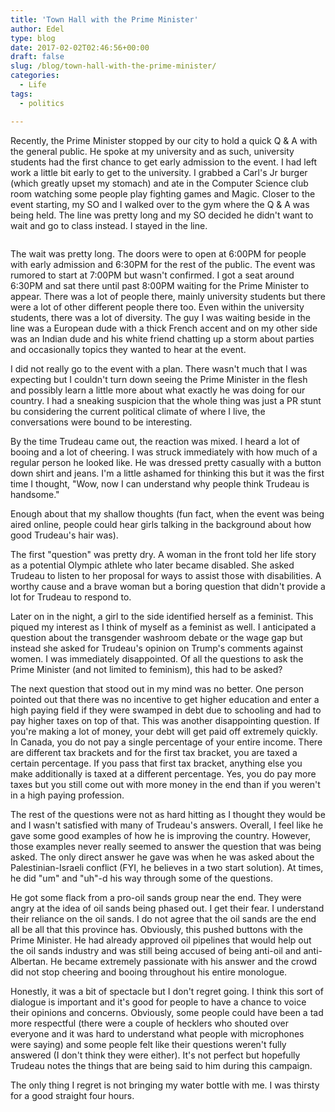```yaml
---
title: 'Town Hall with the Prime Minister'
author: Edel
type: blog
date: 2017-02-02T02:46:56+00:00
draft: false
slug: /blog/town-hall-with-the-prime-minister/
categories:
  - Life
tags:
  - politics

---
```

Recently, the Prime Minister stopped by our city to hold a quick Q & A with the general public. He spoke at my university and as such, university students had the first chance to get early admission to the event. I had left work a little bit early to get to the university. I grabbed a Carl's Jr burger (which greatly upset my stomach) and ate in the Computer Science club room watching some people play fighting games and Magic. Closer to the event starting, my SO and I walked over to the gym where the Q & A was being held. The line was pretty long and my SO decided he didn't want to wait and go to class instead. I stayed in the line.

<img data-attachment-id="177" data-permalink="http://edelgrace.me/blog/life/town-hall-with-the-prime-minister/attachment/trudeau-town-hall/" data-orig-file="https://i1.wp.com/edelgrace.me/blog/wp-content/uploads/2017/01/trudeau-town-hall.jpg?fit=600%2C338" data-orig-size="600,338" data-comments-opened="1" data-image-meta="{&quot;aperture&quot;:&quot;2.4&quot;,&quot;credit&quot;:&quot;&quot;,&quot;camera&quot;:&quot;LG-K210&quot;,&quot;caption&quot;:&quot;&quot;,&quot;created_timestamp&quot;:&quot;1485286956&quot;,&quot;copyright&quot;:&quot;&quot;,&quot;focal_length&quot;:&quot;3.18&quot;,&quot;iso&quot;:&quot;300&quot;,&quot;shutter_speed&quot;:&quot;0.05&quot;,&quot;title&quot;:&quot;&quot;,&quot;orientation&quot;:&quot;1&quot;}" data-image-title="trudeau-town-hall" data-image-description="" data-medium-file="https://i1.wp.com/edelgrace.me/blog/wp-content/uploads/2017/01/trudeau-town-hall.jpg?fit=300%2C169" data-large-file="https://i1.wp.com/edelgrace.me/blog/wp-content/uploads/2017/01/trudeau-town-hall.jpg?fit=600%2C338" src="https://i1.wp.com/edelgrace.me/blog/wp-content/uploads/2017/01/trudeau-town-hall.jpg?resize=600%2C338" alt="" class="alignnone size-full wp-image-177" srcset="https://i1.wp.com/edelgrace.me/blog/wp-content/uploads/2017/01/trudeau-town-hall.jpg?w=600 600w, https://i1.wp.com/edelgrace.me/blog/wp-content/uploads/2017/01/trudeau-town-hall.jpg?resize=300%2C169 300w" sizes="(max-width: 600px) 100vw, 600px" data-recalc-dims="1" />

The wait was pretty long. The doors were to open at 6:00PM for people with early admission and 6:30PM for the rest of the public. The event was rumored to start at 7:00PM but wasn't confirmed. I got a seat around 6:30PM and sat there until past 8:00PM waiting for the Prime Minister to appear. There was a lot of people there, mainly university students but there were a lot of other different people there too. Even within the university students, there was a lot of diversity. The guy I was waiting beside in the line was a European dude with a thick French accent and on my other side was an Indian dude and his white friend chatting up a storm about parties and occasionally topics they wanted to hear at the event.

I did not really go to the event with a plan. There wasn't much that I was expecting but I couldn't turn down seeing the Prime Minister in the flesh and possibly learn a little more about what exactly he was doing for our country. I had a sneaking suspicion that the whole thing was just a PR stunt bu considering the current political climate of where I live, the conversations were bound to be interesting.

By the time Trudeau came out, the reaction was mixed. I heard a lot of booing and a lot of cheering. I was struck immediately with how much of a regular person he looked like. He was dressed pretty casually with a button down shirt and jeans. I'm a little ashamed for thinking this but it was the first time I thought, "Wow, now I can understand why people think Trudeau is handsome."

Enough about that my shallow thoughts (fun fact, when the event was being aired online, people could hear girls talking in the background about how good Trudeau's hair was).

The first "question" was pretty dry. A woman in the front told her life story as a potential Olympic athlete who later became disabled. She asked Trudeau to listen to her proposal for ways to assist those with disabilities. A worthy cause and a brave woman but a boring question that didn't provide a lot for Trudeau to respond to.

Later on in the night, a girl to the side identified herself as a feminist. This piqued my interest as I think of myself as a feminist as well. I anticipated a question about the transgender washroom debate or the wage gap but instead she asked for Trudeau's opinion on Trump's comments against women. I was immediately disappointed. Of all the questions to ask the Prime Minister (and not limited to feminism), this had to be asked?

The next question that stood out in my mind was no better. One person pointed out that there was no incentive to get higher education and enter a high paying field if they were swamped in debt due to schooling and had to pay higher taxes on top of that. This was another disappointing question. If you're making a lot of money, your debt will get paid off extremely quickly. In Canada, you do not pay a single percentage of your entire income. There are different tax brackets and for the first tax bracket, you are taxed a certain percentage. If you pass that first tax bracket, anything else you make additionally is taxed at a different percentage. Yes, you do pay more taxes but you still come out with more money in the end than if you weren't in a high paying profession.

The rest of the questions were not as hard hitting as I thought they would be and I wasn't satisfied with many of Trudeau's answers. Overall, I feel like he gave some good examples of how he is improving the country. However, those examples never really seemed to answer the question that was being asked. The only direct answer he gave was when he was asked about the Palestinian-Israeli conflict (FYI, he believes in a two start solution). At times, he did "um" and "uh"-d his way through some of the questions.

He got some flack from a pro-oil sands group near the end. They were angry at the idea of oil sands being phased out. I get their fear. I understand their reliance on the oil sands. I do not agree that the oil sands are the end all be all that this province has. Obviously, this pushed buttons with the Prime Minister. He had already approved oil pipelines that would help out the oil sands industry and was still being accused of being anti-oil and anti-Albertan. He became extremely passionate with his answer and the crowd did not stop cheering and booing throughout his entire monologue.

Honestly, it was a bit of spectacle but I don't regret going. I think this sort of dialogue is important and it's good for people to have a chance to voice their opinions and concerns. Obviously, some people could have been a tad more respectful (there were a couple of hecklers who shouted over everyone and it was hard to understand what people with microphones were saying) and some people felt like their questions weren't fully answered (I don't think they were either). It's not perfect but hopefully Trudeau notes the things that are being said to him during this campaign.

The only thing I regret is not bringing my water bottle with me. I was thirsty for a good straight four hours.